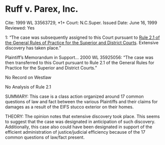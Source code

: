 # Ruff v. Parex, Inc.

Cite: 1999 WL 33563729, *1+
Court: N.C.Super.
Issued Date: June 16, 1999
Reviewed: Yes

1: “The case was subsequently assigned to this Court pursuant to [Rule 2.1 of the General Rules of Practice for the Superior and District Courts](https://1.next.westlaw.com/Link/Document/FullText?findType=L&pubNum=1008947&cite=NCRSUPDR2.1&originatingDoc=Iaee46f7103f811da8ac8f235252e36df&refType=LQ&originationContext=document&transitionType=DocumentItem&ppcid=69058ea1a6984c219d8978563527a59a&contextData=(sc.UserEnteredCitation)). Extensive discovery has taken place.”

Plaintiff’s Memorandum in Support… 2000 WL 35925056: “The case was then transferred to this Court pursuant to Rule 2.1 of the General Rules for Practice for the Superior and District Courts.”

No Record on Westlaw

No Analysis of Rule 2.1

SUMMARY: This case is a class action organized around 17 common questions of law and fact between the various Plaintiffs and their claims for damages as a result of the EIFS stucco exterior on their homes.

THEORY: The opinion notes that extensive discovery took place. This seems to suggest that the case was designated in anticipation of such discovery. Additionally, this case also could have been designated in support of the efficient administration of justice/judicial efficiency because of the 17 common questions of law/fact present.